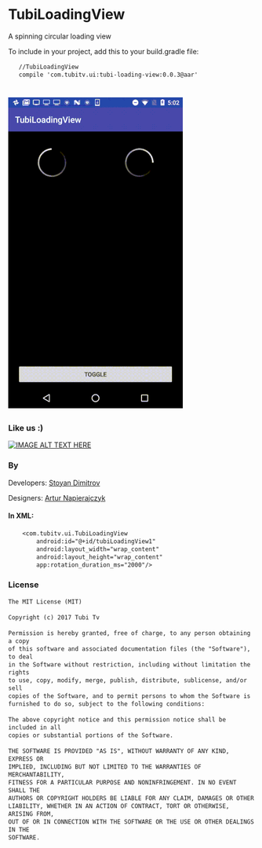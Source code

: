 # TubiLoadingView
A spinning circular loading view

To include in your project, add this to your build.gradle file:

```
   //TubiLoadingView
   compile 'com.tubitv.ui:tubi-loading-view:0.0.3@aar'
```
![Image](app/src/main/res/raw/github_img.gif)
========
### Like us :) 
[![IMAGE ALT TEXT HERE](https://www.bintray.com/docs/images/bintray_badge_color.png "You are awesome!")](https://bintray.com/tubitv/UI/TubiLoadingView?source=watch)

### By
Developers:
         [Stoyan Dimitrov](https://github.com/StoyanD)

Designers: 
         [Artur Napierajczyk](https://www.behance.net/napierajczyk)


#### In XML:

```
    <com.tubitv.ui.TubiLoadingView
        android:id="@+id/tubiLoadingView1"
        android:layout_width="wrap_content"
        android:layout_height="wrap_content"
        app:rotation_duration_ms="2000"/>
```

### License

```
The MIT License (MIT)

Copyright (c) 2017 Tubi Tv

Permission is hereby granted, free of charge, to any person obtaining a copy
of this software and associated documentation files (the "Software"), to deal
in the Software without restriction, including without limitation the rights
to use, copy, modify, merge, publish, distribute, sublicense, and/or sell
copies of the Software, and to permit persons to whom the Software is
furnished to do so, subject to the following conditions:

The above copyright notice and this permission notice shall be included in all
copies or substantial portions of the Software.

THE SOFTWARE IS PROVIDED "AS IS", WITHOUT WARRANTY OF ANY KIND, EXPRESS OR
IMPLIED, INCLUDING BUT NOT LIMITED TO THE WARRANTIES OF MERCHANTABILITY,
FITNESS FOR A PARTICULAR PURPOSE AND NONINFRINGEMENT. IN NO EVENT SHALL THE
AUTHORS OR COPYRIGHT HOLDERS BE LIABLE FOR ANY CLAIM, DAMAGES OR OTHER
LIABILITY, WHETHER IN AN ACTION OF CONTRACT, TORT OR OTHERWISE, ARISING FROM,
OUT OF OR IN CONNECTION WITH THE SOFTWARE OR THE USE OR OTHER DEALINGS IN THE
SOFTWARE.
```